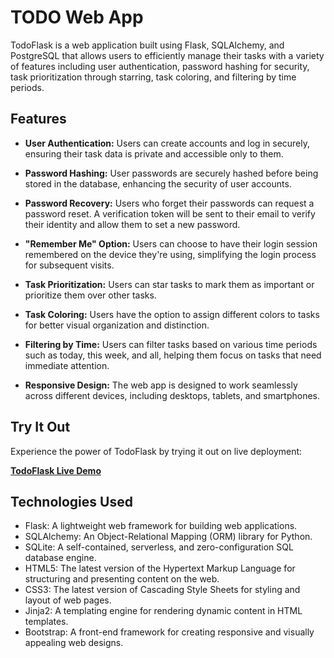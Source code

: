 # TODO Web App

TodoFlask is a web application built using Flask, SQLAlchemy, and PostgreSQL that allows users to efficiently manage their tasks with a variety of features including user authentication, password hashing for security, task prioritization through starring, task coloring, and filtering by time periods.

## Features

- **User Authentication:** Users can create accounts and log in securely, ensuring their task data is private and accessible only to them.

- **Password Hashing:** User passwords are securely hashed before being stored in the database, enhancing the security of user accounts.

- **Password Recovery:** Users who forget their passwords can request a password reset. A verification token will be sent to their email to verify their identity and allow them to set a new password.

- **"Remember Me" Option:** Users can choose to have their login session remembered on the device they're using, simplifying the login process for subsequent visits.

- **Task Prioritization:** Users can star tasks to mark them as important or prioritize them over other tasks.

- **Task Coloring:** Users have the option to assign different colors to tasks for better visual organization and distinction.

- **Filtering by Time:** Users can filter tasks based on various time periods such as today, this week, and all, helping them focus on tasks that need immediate attention.

- **Responsive Design:** The web app is designed to work seamlessly across different devices, including desktops, tablets, and smartphones.

## Try It Out

Experience the power of TodoFlask by trying it out on live deployment:

**[TodoFlask Live Demo](https://todo-list-1dg7.onrender.com)**

## Technologies Used

- Flask: A lightweight web framework for building web applications.
- SQLAlchemy: An Object-Relational Mapping (ORM) library for Python.
- SQLite: A self-contained, serverless, and zero-configuration SQL database engine.
- HTML5: The latest version of the Hypertext Markup Language for structuring and presenting content on the web.
- CSS3: The latest version of Cascading Style Sheets for styling and layout of web pages.
- Jinja2: A templating engine for rendering dynamic content in HTML templates.
- Bootstrap: A front-end framework for creating responsive and visually appealing web designs.
